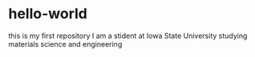 # hello-world
this is my first repository
I am a stident at Iowa State University 
studying materials science and engineering
